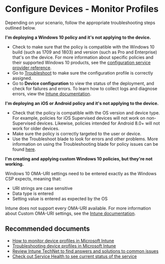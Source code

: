 <properties
	pageTitle="Configure Devices - Monitor Profiles"
	description="Configure Devices - Monitor Profiles"
	service="microsoft.intune"
	resource="intune"
	authors="rciliax"
	displayOrder=""
	selfHelpType="generic"
	supportTopicIds="32599658"
	resourceTags=""
	productPesIds="15584"
	cloudEnvironments="public"
/>

# Configure Devices - Monitor Profiles

Depending on your scenario, follow the appropriate troubleshooting steps outlined below. 

**I'm deploying a Windows 10 policy and it's not applying to the device.**
 
* Check to make sure that the policy is compatible with the Windows 10 build (such as 1709 and 1803) and version (such as Pro and Enterprise) that's on the device. For more information about specific policies and their supported Windows 10 products, see the [configuration service provider reference](https://docs.microsoft.com/windows/client-management/mdm/configuration-service-provider-reference).
* Go to [Troubleshoot](https://portal.azure.com/#blade/Microsoft_Intune_DeviceSettings/ExtensionLandingBlade/troubleshooting) to make sure the configuration profile is correctly assigned.
* Go to **Device configuration** to view the status of the deployment, and check for failures and errors. To learn how to collect logs and diagnose errors, view the [Intune documentation](https://docs.microsoft.com/windows/client-management/mdm/diagnose-mdm-failures-in-windows-10).   

**I'm deploying an iOS or Android policy and it's not applying to the device.**

* Check that the policy is compatible with the OS version and device type. For example, policies for iOS Supervised devices will not work on non-Supervised devices. Likewise, policies intended for Android 8.0+ will not work for older devices.  
* Make sure the policy is correctly targeted to the user or device.
* Use the Troubleshoot blade to look for errors and other problems. More information on using the Troubleshooting blade for policy issues can be found [here](https://aka.ms/policy_troubleshooting).

**I'm creating and applying custom Windows 10 policies, but they're not working.**

Windows 10 OMA-URI settings need to be entered exactly as the Windows CSP expects, meaning that:

* URI strings are case sensitive
* Data type is entered
* Setting value is entered as expected by the OS

Intune does not support every OMA-URI available. For more information about Custom OMA-URI settings, see the [Intune documentation](https://docs.microsoft.com/intune/custom-settings-windows-10). 

## **Recommended documents**

* [How to monitor device profiles in Microsoft Intune](https://docs.microsoft.com/intune/device-profile-monitor)<br>
* [Troubleshooting device profiles in Microsoft Intune](https://docs.microsoft.com/intune/device-profile-troubleshoot)<br>
* [Review Intune TechNet to find answers and solutions to common issues](https://aka.ms/intuneforums)<br>
* [Check out Service Health to see current status of the service](https://portal.office.com/AdminPortal/Home#/MessageCenter)<br>
